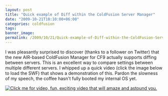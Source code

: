 ```yaml
---
layout: post
title: "Quick example of Diff within the ColdFusion Server Manager"
date: "2009-10-21T10:10:00+06:00"
categories: coldfusion 
tags: 
banner_image: 
permalink: /2009/10/21/Quick-example-of-Diff-within-the-ColdFusion-Server-Manager
---
```


I was pleasantly surprised to discover (thanks to a follower on Twitter) that the new AIR-based ColdFusion Manager for CF9 actually supports diffing between servers. This is an excellent way to compare settings between multiple different servers. I whipped up a quick video (click the image below to load the SWF) that shows a demonstration of this. Pardon the slowness of my speech, the coffee hasn't fully booted my internal OS yet.


<a href="http://www.raymondcamden.com/images/diff.swf"><img src="https://static.raymondcamden.com/images/cfjedi/diffshot.png" title="Click me for video, fun, exciting video that will amaze and astound you." border="0" /></a>